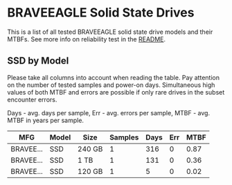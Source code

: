 BRAVEEAGLE Solid State Drives
=============================

This is a list of all tested BRAVEEAGLE solid state drive models and their MTBFs. See
more info on reliability test in the [README](https://github.com/linuxhw/SMART).

SSD by Model
------------

Please take all columns into account when reading the table. Pay attention on the
number of tested samples and power-on days. Simultaneous high values of both MTBF
and errors are possible if only rare drives in the subset encounter errors.

Days - avg. days per sample,
Err  - avg. errors per sample,
MTBF - avg. MTBF in years per sample.

| MFG       | Model              | Size   | Samples | Days  | Err   | MTBF |
|-----------|--------------------|--------|---------|-------|-------|------|
| BRAVEE... | SSD                | 240 GB | 1       | 316   | 0     | 0.87   |
| BRAVEE... | SSD                | 1 TB   | 1       | 131   | 0     | 0.36   |
| BRAVEE... | SSD                | 120 GB | 1       | 5     | 0     | 0.02   |
